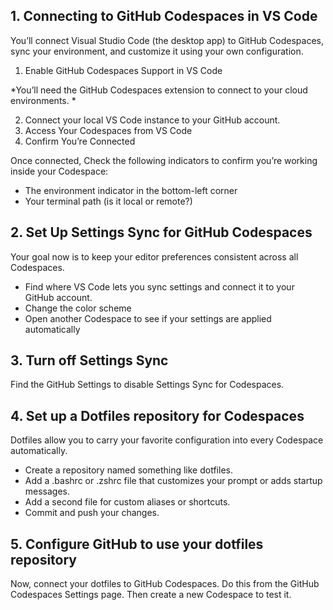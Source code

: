 ## 1.  Connecting to GitHub Codespaces in VS Code

You’ll connect Visual Studio Code (the desktop app) to GitHub Codespaces, sync your environment, and customize it using your own configuration.

1. Enable GitHub Codespaces Support in VS Code

*You’ll need the GitHub Codespaces extension to connect to your cloud environments.
*

2. Connect your local VS Code instance to your GitHub account.
3. Access Your Codespaces from VS Code
4. Confirm You’re Connected

Once connected, Check the following indicators to confirm you’re working inside your Codespace:

- The environment indicator in the bottom-left corner
- Your terminal path (is it local or remote?)

## 2. Set Up Settings Sync for GitHub Codespaces

Your goal now is to keep your editor preferences consistent across all Codespaces.

- Find where VS Code lets you sync settings and connect it to your GitHub account.
- Change the color scheme 
- Open another Codespace to see if your settings are applied automatically

## 3. Turn off Settings Sync
Find the GitHub Settings to disable Settings Sync for Codespaces.


## 4. Set up a Dotfiles repository for Codespaces 

Dotfiles allow you to carry your favorite configuration into every Codespace automatically.

- Create a repository named something like dotfiles.
- Add a .bashrc or .zshrc file that customizes your prompt or adds startup messages.
- Add a second file for custom aliases or shortcuts.
- Commit and push your changes.

## 5. Configure GitHub to use your dotfiles repository

Now, connect your dotfiles to GitHub Codespaces. Do this from the GitHub Codespaces Settings page.
Then create a new Codespace to test it.
